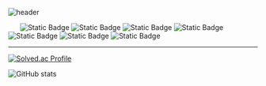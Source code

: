 
![header](https://capsule-render.vercel.app/api?type=slice&color=8ef280&height=300&section=header&text=Jaewook's%20Github&fontSize=40&fontAlign=20&fontAlignY=95)

&nbsp;&nbsp;&nbsp;&nbsp;&nbsp;&nbsp;![Static Badge](https://img.shields.io/badge/html5-%23E34F26?style=for-the-badge&logo=html5&logoColor=white) ![Static Badge](https://img.shields.io/badge/javascript-%23F7DF1E?style=for-the-badge&logo=javascript&logoColor=white) ![Static Badge](https://img.shields.io/badge/react-%2361DAFB?style=for-the-badge&logo=react&logoColor=white) ![Static Badge](https://img.shields.io/badge/c-%23A8B9CC?style=for-the-badge&logo=c&logoColor=white) ![Static Badge](https://img.shields.io/badge/css3-%231572B6?style=for-the-badge&logo=css3&logoColor=white) ![Static Badge](https://img.shields.io/badge/kotlin-%237F52FF?style=for-the-badge&logo=kotlin&logoColor=white) ![Static Badge](https://img.shields.io/badge/mariadb-%23003545?style=for-the-badge&logo=mariadb&logoColor=white)

---

[![Solved.ac Profile](http://mazassumnida.wtf/api/generate_badge?boj=yearsingle)](https://solved.ac/yearsingle)

![GitHub stats](https://github-readme-stats.vercel.app/api?username=Jaek-Kein&show_icons=true&theme=dark)







<!--
**Jaek-Kein/Jaek-Kein** is a ✨ _special_ ✨ repository because its `README.md` (this file) appears on your GitHub profile.
<br>
(https://img.shields.io/badge/kotlin-%237F52FF?style=for-the-badge&logo=kotlin&logoColor=white) ![Static Badge](https://img.shields.io/badge/mariadb-%23003545?style=for-the-badge&logo=mariadb&logoColor=white)


Here are some ideas to get you started:

- 🔭 I’m currently working on ...
- 🌱 I’m currently learning ...
- 👯 I’m looking to collaborate on ...
- 🤔 I’m looking for help with ...
- 💬 Ask me about ...
- 📫 How to reach me: ...
- 😄 Pronouns: ...
- ⚡ Fun fact: ...
-->
